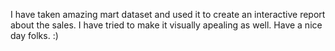 I have taken amazing mart dataset and used it to create an interactive report about the sales. 
I have tried to make it visually apealing as well. 
Have a nice day folks. :)
